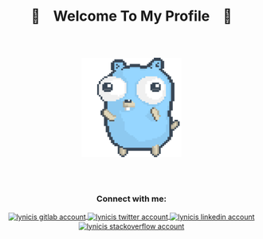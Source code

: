 <h1 align="center">🎉 &nbsp;&nbsp; Welcome To My Profile &nbsp;&nbsp; 🎉</h1>

</br></br>

<p align="center">
  <img src="./dancing-gopher.gif" width="200" height="200" />
</p>

</br></br>

<h3 align="center">Connect with me:</h3>
<p align="center">
  <a href="https://gitlab.com/lynicis" target="_blank">
    <img 
      align="center"
      height="60"
      width="60"
      src="https://about.gitlab.com/images/press/logo/png/gitlab-logo-500.png" 
      alt="lynicis gitlab account" 
    />
  </a>
  <a href="https://twitter.com/lynicis" target="_blank">
    <img 
      align="center"
      height="30" 
      width="40"
      src="https://upload.wikimedia.org/wikipedia/sco/9/9f/Twitter_bird_logo_2012.svg" 
      alt="lynicis twitter account" 
    />
  </a>
  <a href="https://linkedin.com/in/emresirmali" target="_blank">
    <img 
      align="center"
      height="40" 
      width="40" 
      src="https://content.linkedin.com/content/dam/me/business/en-us/amp/brand-site/v2/bg/LI-Bug.svg.original.svg" 
      alt="lynicis linkedin account" 
    />
  </a>
  <a href="https://stackoverflow.com/users/15070866/lynicis" target="_blank">
    <img
      align="center"
      height="50"
      width="50"
      src="https://upload.wikimedia.org/wikipedia/commons/e/ef/Stack_Overflow_icon.svg" 
      alt="lynicis stackoverflow account" 
    />
  </a>
</p>

